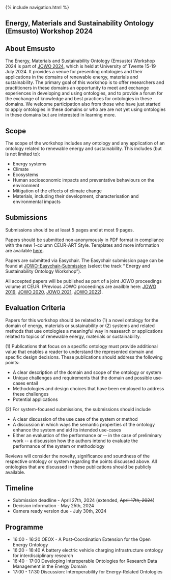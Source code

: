 {% include navigation.html %}

## Energy, Materials and Sustainability Ontology (Emsusto) Workshop 2024

## About Emsusto

The Energy, Materials and Sustainability Ontology (Emsusto) Workshop 2024 is part of [JOWO 2024](https://www.utwente.nl/en/eemcs/fois2024/workshops/), which is held at University of Twente 15-19 July 2024. It provides a venue for presenting ontologies and their applications in the domains of renewable energy, materials and sustainability. The primary goal of this workshop is to offer researchers and practitioners in these domains an opportunity to meet and exchange experiences in developing and using ontologies, and to provide a forum for the exchange of knowledge and best practices for ontologies in these domains. We welcome participation also from those who have just started to apply ontologies in these domains or who are are not yet using ontologies in these domains but are interested in learning more.
  


## Scope

The scope of the workshop includes any ontology and any application of an ontology related to renewable energy and sustainability. This includes (but is not limited to): 
* Energy systems 
* Climate 
* Ecosystems 
* Human socioeconomic impacts and preventative behaviours on the environment
* Mitigation of the effects of climate change
* Materials, including their development, characterisation and environmental impacts


## Submissions

Submissions should be at least 5 pages and at most 9 pages.

Papers should be submitted non-anonymously in PDF format in compliance with the new 1-column CEUR-ART Style. Templates and more information are available [here](https://ceur-ws.org/HOWTOSUBMIT.html).

Papers are submitted via Easychair. The Easychair submission page can be found at [JOWO-Easychair-Submission](https://easychair.org/my/conference?conf=fois2024) (select the track “ Energy and Sustainability Ontology Workshop”).

All accepted papers will be published as part of a joint JOWO proceedings volume at CEUR. (Previous JOWO proceedings are availble here: [JOWO 2019](http://ceur-ws.org/Vol-2518/), [JOWO 2020](http://ceur-ws.org/Vol-2708/), [JOWO 2021](http://ceur-ws.org/Vol-2969/), [JOWO 2022](https://ceur-ws.org/Vol-3249/)).


## Evaluation Criteria

Papers for this workshop should be related to (1) a novel ontology for the domain of energy, materials or sustainability or (2) systems and related methods that use ontologies a meaningful way in reasearch or applications related to topics of renewable energy, materials or sustainability.  

(1) Publications that focus on a specific ontology must provide additional value that enables a reader to
understand the represented domain and specific design decisions. These publications should address the following points:

* A clear description of the domain and scope of the ontology or system
* Unique challenges and requirements that the domain and possible use-cases entail
* Methodologies and design choices that have been employed to address these challenges
* Potential applications

(2) For system-focused submissions, the submissions should include 
* A clear discussion of the use case of the system or method  
* A discussion in which ways the semantic properties of the ontology enhance the system and aid its intended use-cases
* Either an evaluation of the performance or -- in the case of preliminary work -- a discussion how the authors intend to evaluate the performance of the system or methodology  

Reviews will consider the novelty, significance and soundness of the respective ontology or system regarding the points discussed above. All ontologies that are discussed in these publications should be publicly available.


## Timeline

* Submission deadline - April 27th, 2024 (extended, ~~April 17th, 2024~~)
* Decision information - May 25th, 2024
* Camera ready version due - July 30th, 2024


## Programme

* 16:00 - 16:20 OEOX - A Post-Coordination Extension for the Open Energy Ontology
* 16:20 - 16:40 A battery electric vehicle charging infrastructure ontology for interdisciplinary research
* 16:40 - 17:00 Developing Interoperable Ontologies for Research Data Management in the Energy Domain
* 17:00 - 17:30 Discussion: Interoperability for Energy-Related Ontologies

